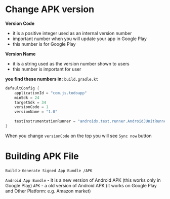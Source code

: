 
# Change APK version

**Version Code**
- it is a positive integer used as an internal version number
- important number when you will update your app in Google Play
- this number is for Google Play

**Version Name**
- it is a string used as the version number shown to users
- this number is important for user

**you find these numbers in:**
`build.gradle.kt` 
```kotlin
defaultConfig {  
    applicationId = "com.js.todoapp"  
    minSdk = 24  
    targetSdk = 34  
    versionCode = 1  
    versionName = "1.0"  
  
    testInstrumentationRunner = "androidx.test.runner.AndroidJUnitRunner"  
}
```

When you change `versionCode` on the top you will see `Sync now` button


# Building APK File

`Build` > `Generate Signed App Bundle /APK`

`Android App Bundle` - it is a new version of Android APK (this works only in Google Play)
`APK` - a old version of Android APK (it works on Google Play and Other Platform: e.g. Amazon market)













